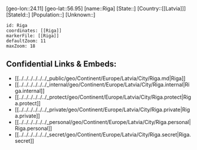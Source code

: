 ﻿---
location: [56.95,24.11]
mapzoom: [7,12] 
mapmarker: city 
type: City
tags:
- geo/City


SpocWebEntityId: 33739
isDeleted: false
confidential: public

---
[geo-lon::24.11]
[geo-lat::56.95]
[name::Riga]
[State::]
[Country::[[Latvia]]]
[StateId::]
[Population::]
[Unknown::]


```leaflet
id: Riga
coordinates: [[Riga]]
markerFile: [[Riga]]
defaultZoom: 11 
maxZoom: 18
```


## Confidential Links & Embeds: 
- [[../../../../../../_public/geo/Continent/Europe/Latvia/City/Riga.md|Riga]] 
- [[../../../../../../_internal/geo/Continent/Europe/Latvia/City/Riga.internal|Riga.internal]] 
- [[../../../../../../_protect/geo/Continent/Europe/Latvia/City/Riga.protect|Riga.protect]] 
- [[../../../../../../_private/geo/Continent/Europe/Latvia/City/Riga.private|Riga.private]] 
- [[../../../../../../_personal/geo/Continent/Europe/Latvia/City/Riga.personal|Riga.personal]] 
- [[../../../../../../_secret/geo/Continent/Europe/Latvia/City/Riga.secret|Riga.secret]] 
